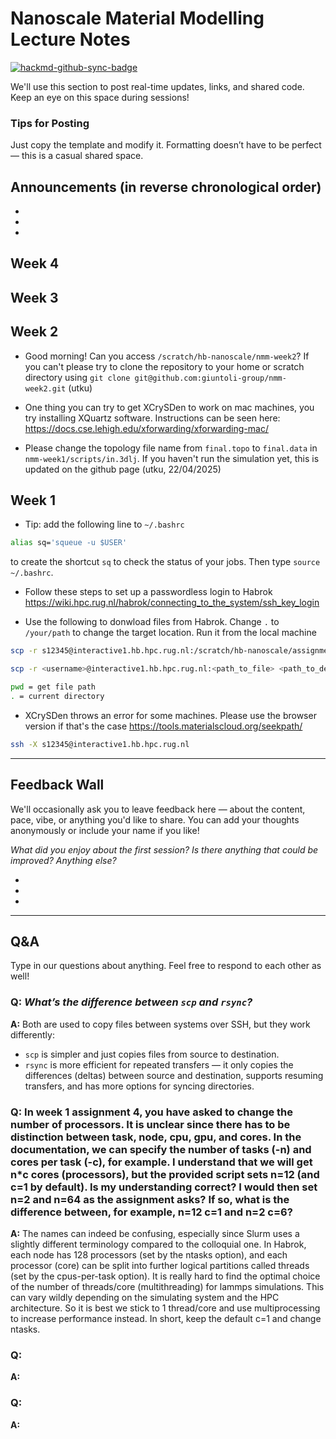 # **Nanoscale Material Modelling Lecture Notes**

[![hackmd-github-sync-badge](https://hackmd.io/bIxoXj7mSwS96s1I947ciA/badge)](https://hackmd.io/bIxoXj7mSwS96s1I947ciA)

We'll use this section to post real-time updates, links, and shared code. Keep an eye on this space during sessions!
### Tips for Posting

Just copy the template and modify it. Formatting doesn’t have to be perfect — this is a casual shared space.

## Announcements (in reverse chronological order)

-
-
-

## Week 4


## Week 3


## Week 2

- Good morning! Can you access `/scratch/hb-nanoscale/nmm-week2`? If you can't please try to clone the repository to your home or scratch directory using `git clone git@github.com:giuntoli-group/nmm-week2.git` (utku)

- One thing you can try to get XCrySDen to work on mac machines, you try installing XQuartz software. Instructions can be seen here: https://docs.cse.lehigh.edu/xforwarding/xforwarding-mac/ 

- Please change the topology file name from `final.topo` to `final.data` in `nmm-week1/scripts/in.3dlj`. If you haven't run the simulation yet, this is updated on the github page (utku, 22/04/2025)


## Week 1
- Tip: add the following line to `~/.bashrc`
```bash
alias sq='squeue -u $USER'
```
to create the shortcut `sq` to check the status of your jobs. Then type `source ~/.bashrc`.


- Follow these steps to set up a passwordless login to Habrok https://wiki.hpc.rug.nl/habrok/connecting_to_the_system/ssh_key_login

- Use the following to donwload files from Habrok. Change `.` to `/your/path` to change the target location. Run it from the local machine
```bash
scp -r s12345@interactive1.hb.hpc.rug.nl:/scratch/hb-nanoscale/assignment_1/no_reacted.data .

scp -r <username>@interactive1.hb.hpc.rug.nl:<path_to_file> <path_to_destination>

pwd = get file path
. = current directory
```

- XCrySDen throws an error for some machines. Please use the browser version if that's the case https://tools.materialscloud.org/seekpath/

```bash
ssh -X s12345@interactive1.hb.hpc.rug.nl
```

---


## **Feedback Wall**

We'll occasionally ask you to leave feedback here — about the content, pace, vibe, or anything you'd like to share. You can add your thoughts anonymously or include your name if you like!

*What did you enjoy about the first session?*
*Is there anything that could be improved?*
*Anything else?*

- 
-
-
---

## Q&A
Type in our questions about anything. Feel free to respond to each other as well!

### Q: *What’s the difference between `scp` and `rsync`?*  
**A:** Both are used to copy files between systems over SSH, but they work differently:

- `scp` is simpler and just copies files from source to destination.
- `rsync` is more efficient for repeated transfers — it only copies the differences (deltas) between source and destination, supports resuming transfers, and has more options for syncing directories.

### Q: In week 1 assignment 4, you have asked to change the number of processors. It is unclear since there has to be distinction between task, node, cpu, gpu, and cores. In the documentation, we can specify the number of tasks (-n) and cores per task (-c), for example. I understand that we will get n*c cores (processors), but the provided script sets n=12 (and c=1 by default). Is my understanding correct? I would then set n=2 and n=64 as the assignment asks? If so, what is the difference between, for example, n=12 c=1 and n=2 c=6? 
**A:** 
The names can indeed be confusing, especially since Slurm uses a slightly different terminology compared to the colloquial one. In Habrok, each node has 128 processors (set by the ntasks option), and each processor (core) can be split into further logical partitions called threads (set by the cpus-per-task option). It is really hard to find the optimal choice of the number of threads/core (multithreading) for lammps simulations. This can vary wildly depending on the simulating system and the HPC architecture. So it is best we stick to 1 thread/core and use multiprocessing to increase performance instead. In short, keep the default c=1 and change ntasks.

### Q: <type here>
**A:** <type here>

### Q: <type here>
**A:** <type here>